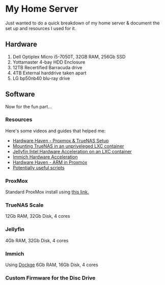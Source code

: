 # My Home Server
Just wanted to do a quick breakdown of my home server & document the set up and resources I used for it.

## Hardware

1. Dell Optiplex Micro i5-7050T, 32GB RAM, 256Gb SSD
2. Yottamaster 4-bay HDD Enclosure
3. 12TB Recertified Barracuda drive
4. 4TB External harddrive taken apart
5. LG bp50nb40 blu-ray drive

## Software
Now for the fun part...

### Resources
Here's some videos and guides that helped me:
- [Hardware Haven - Proxmox & TrueNAS Setup](https://www.youtube.com/watch?v=_sfddZHhOj4)
- [Mounting TrueNAS in an unpriveleged LXC container](https://forum.proxmox.com/threads/tutorial-unprivileged-lxcs-mount-cifs-shares.101795/)
- [Jellyfin Intel Hardware Acceleration on an LXC container](https://jellyfin.org/docs/general/administration/hardware-acceleration/intel)
- [Immich Hardware Acceleration](https://immich.app/docs/features/hardware-transcoding)
- [Hardware Haven - ARM in Proxmox](https://www.youtube.com/watch?v=wPWx6GISIhY)
- [Potentially useful scripts](https://community-scripts.github.io/ProxmoxVE/)

### ProxMox
Standard ProxMox install using [this link.](https://pve.proxmox.com/wiki/Installation)

### TrueNAS Scale
12Gb RAM, 32Gb Disk, 4 cores

### Jellyfin
4Gb RAM, 32Gb Disk, 4 cores

### Immich
Using [Dockge](https://tteck.github.io/Proxmox/#dockge-lxc) 6Gb RAM, 16Gb Disk, 4 cores

### Custom Firmware for the Disc Drive



